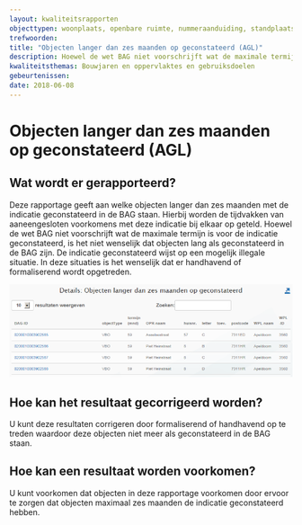```yaml
---
layout: kwaliteitsrapporten
objecttypen: woonplaats, openbare ruimte, nummeraanduiding, standplaats, ligplaats, pand, verblijfsobject
trefwoorden:
title: "Objecten langer dan zes maanden op geconstateerd (AGL)"
description: Hoewel de wet BAG niet voorschrijft wat de maximale termijn is voor de indicatie geconstateerd, is het niet wenselijk dat objecten lang geconstateerd zijn. Deze rapportage geeft aan welke objecten langer dan zes maanden met de indicatie geconstateerd in de BAG staan.
kwaliteitsthemas: Bouwjaren en oppervlaktes en gebruiksdoelen
gebeurtenissen:
date: 2018-06-08
---
```


# Objecten langer dan zes maanden op geconstateerd (AGL)

## Wat wordt er gerapporteerd?

Deze rapportage geeft aan welke objecten langer dan zes maanden met de indicatie geconstateerd in de BAG staan. Hierbij worden de tijdvakken van aaneengesloten voorkomens met deze indicatie bij elkaar op geteld. Hoewel de wet BAG niet voorschrijft wat de maximale termijn is voor de indicatie geconstateerd, is het niet wenselijk dat objecten lang als geconstateerd in de BAG zijn. De indicatie geconstateerd wijst op een mogelijk illegale situatie. In deze situaties is het wenselijk dat er handhavend of formaliserend wordt opgetreden.

![](afbeeldingen/details-objecten-langer-dan-zes-maanden-op-geconstateerd.png)

## Hoe kan het resultaat gecorrigeerd worden?

U kunt deze resultaten corrigeren door formaliserend of handhavend op te treden waardoor deze objecten niet meer als geconstateerd in de BAG staan.

## Hoe kan een resultaat worden voorkomen?
U kunt voorkomen dat objecten in deze rapportage voorkomen door ervoor te zorgen dat objecten maximaal zes maanden de indicatie geconstateerd hebben.
